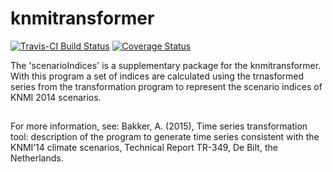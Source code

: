 # knmitransformer

[![Travis-CI Build Status](https://travis-ci.org/cphotiadou/scenarioIndices.svg?branch=master)](https://travis-ci.org/cphotiadou/scenarioIndices)
[![Coverage Status](https://img.shields.io/codecov/c/github/cphotiadou/scenarioIndices/master.svg)](https://codecov.io/github/cphotiadou/scenarioIndices?branch=master)

The 'scenarioIndices' is a supplementary package for the knmitransformer. With this program a set of indices are calculated using the trnasformed series from the transformation program to represent the scenario indices of KNMI 2014 scenarios.

##
For more information, see:
  Bakker, A. (2015), Time series transformation tool: description of the program
to generate time series consistent with the KNMI’14 climate scenarios, Technical
Report TR-349, De Bilt, the Netherlands.
